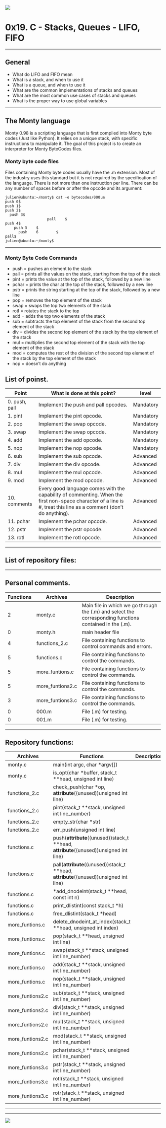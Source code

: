 ![](https://pbs.twimg.com/media/CFYYWy6UEAE9Ow-.png)

# 0x19. C - Stacks, Queues - LIFO, FIFO

------------

## General
- What do LIFO and FIFO mean
- What is a stack, and when to use it
- What is a queue, and when to use it
- What are the common implementations of stacks and queues
- What are the most common use cases of stacks and queues
- What is the proper way to use global variables

------------

## The Monty language

Monty 0.98 is a scripting language that is first compiled into Monty byte codes (Just like Python). It relies on a unique stack, with specific instructions to manipulate it. The goal of this project is to create an interpreter for Monty ByteCodes files.

### Monty byte code files

Files containing Monty byte codes usually have the .m extension. Most of the industry uses this standard but it is not required by the specification of the language. There is not more than one instruction per line. There can be any number of spaces before or after the opcode and its argument:

```
julien@ubuntu:~/monty$ cat -e bytecodes/000.m
push 0$
push 1$
push 2$
  push 3$
                   pall    $
push 4$
    push 5    $
      push    6        $
pall$
julien@ubuntu:~/monty$
```
------------
### Monty Byte Code Commands
- push <int> = pushes an element to the stack
- pall = prints all the values on the stack, starting from the top of the stack
- pint = prints the value at the top of the stack, followed by a new line
- pchar = prints the char at the top of the stack, followed by a new line
- pstr = prints the string starting at the top of the stack, followed by a new line
- pop = removes the top element of the stack
- swap = swaps the top two elements of the stack
- rotl = rotates the stack to the top
- add = adds the top two elements of the stack
- sub = subtracts the top element of the stack from the second top element of the stack
- div = divides the second top element of the stack by the top element of the stack
- mul = multiplies the second top element of the stack with the top element of the stack
- mod = computes the rest of the division of the second top element of the stack by the top element of the stack
- nop = doesn’t do anything

## List of poinst.

|  Point | What is done at this point? | level |
| ------------ | ------------ | ------------ |
| 0. push, pall | Implement the push and pall opcodes. | Mandatory |
| 1. pint | Implement the pint opcode. | Mandatory |
| 2. pop | Implement the swap opcode. |  Mandatory |
| 3. swap  | Implement the swap opcode. |  Mandatory |
| 4. add | Implement the add opcode. |  Mandatory |
| 5. nop | Implement the nop opcode. |  Mandatory |
| 6. sub | Implement the sub opcode. |  Advanced |
| 7. div | Implement the div opcode. |  Advanced |
| 8. mul | Implement the mul opcode. |  Advanced |
| 9. mod | Implement the mod opcode. |  Advanced |
| 10. comments | Every good language comes with the capability of commenting. When the first non-space character of a line is #, treat this line as a comment (don’t do anything). | Advanced |
| 11. pchar | Implement the pchar opcode. | Advanced |
| 12. pstr | Implement the pstr opcode. | Advanced |
| 13. rotl | Implement the rotl opcode. | Advanced |

------------

## List of repository files:

------------

## Personal comments.

|  Functions | Archives  | Description |
| ------------ | ------------ | ------------ |
| 2 | monty.c | Main file in which we go through the (.m) and select the corresponding functions contained in the (.m). |
| 0 | monty.h | main header file |
| 4 | functions_2.c | File containing functions to control commands and errors. |
| 5 | functions.c | File containing functions to control the commands. |
| 5 | more_funtions.c | File containing functions to control the commands. |
| 5 | more_funtions2.c | File containing functions to control the commands. |
| 3 | more_funtions3.c | File containing functions to control the commands. |
| 0 | 000.m | File (.m) for testing. |
| 0 | 001.m | File (.m) for testing. |

------------

## Repository functions:

|  Archives | Functions   | Description |
| ------------ | ------------ | ------------ |
| monty.c | main(int argc, char *argv[]) |  |
| monty.c | is_opt(char *buffer, stack_t **head, unsigned int line) |  |
| functions_2.c | check_push(char *op, __attribute__((unused))unsigned int line) |  |
| functions_2.c | pint(stack_t **stack, unsigned int line_number) |  |
| functions_2.c | empty_str(char *str) |  |
| functions_2.c | err_push(unsigned int line) |  |
| functions.c | push(__attribute__((unused))stack_t **head,	__attribute__((unused))unsigned int line) |  |
| functions.c | pall(__attribute__((unused))stack_t **head,	__attribute__((unused))unsigned int line) |  |
| functions.c | *add_dnodeint(stack_t **head, const int n) |  |
| functions.c | print_dlistint(const stack_t *h) |  |
| functions.c | free_dlistint(stack_t *head) |  |
| more_funtions.c | delete_dnodeint_at_index(stack_t **head, unsigned int index) |  |
| more_funtions.c | pop(stack_t **head, unsigned int line) |  |
| more_funtions.c | swap(stack_t **stack, unsigned int line_number) |  |
| more_funtions.c | add(stack_t **stack, unsigned int line_number) |  |
| more_funtions.c | nop(stack_t **stack, unsigned int line_number) |  |
| more_funtions2.c | sub(stack_t **stack, unsigned int line_number) |  |
| more_funtions2.c | divi(stack_t **stack, unsigned int line_number) |  |
| more_funtions2.c | mul(stack_t **stack, unsigned int line_number) |  |
| more_funtions2.c | mod(stack_t **stack, unsigned int line_number) |  |
| more_funtions2.c | pchar(stack_t **stack, unsigned int line_number) |  |
| more_funtions3.c | pstr(stack_t **stack, unsigned int line_number) |  |
| more_funtions3.c | rotl(stack_t **stack, unsigned int line_number) |  |
| more_funtions3.c | rotr(stack_t **stack, unsigned int line_number) |  |

------------
------------


![](https://scontent.fbog4-1.fna.fbcdn.net/v/t39.30808-6/270559680_3074660106132032_2239355789427321092_n.jpg?_nc_cat=111&_nc_rgb565=1&ccb=1-5&_nc_sid=730e14&_nc_ohc=glmLw4tmzhkAX_jfADW&_nc_ht=scontent.fbog4-1.fna&oh=00_AT-u2fQFzKrqv6G_m5ReUqZGXrdlq5ClN7SiSy-fdGRngg&oe=61E14467)